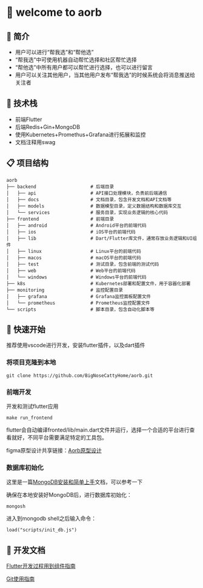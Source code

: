 # 👐 welcome to aorb

## 💖 简介

- 用户可以进行“帮我选”和“帮他选”
- “帮我选”中可使用机器自动帮忙选择和社区帮忙选择
- “帮他选”中所有用户都可以帮忙进行选择，也可以进行留言
- 用户可以关注其他用户，当其他用户发布“帮我选”的时候系统会将消息推送给关注者

## 💪 技术栈

- 前端Flutter
- 后端Redis+Gin+MongoDB
- 使用Kubernetes+Promethus+Grafana进行拓展和监控
- 文档注释用swag

## 📋 项目结构
```shell
aorb
├── backend                    # 后端目录
│   ├── api                    # API接口处理模块，负责前后端通信
│   ├── docs                   # 文档目录，包含开发文档和API文档等
│   ├── models                 # 数据模型目录，定义数据结构和数据库交互
│   └── services               # 服务目录，实现业务逻辑的核心代码
├── frontend                   # 前端目录
│   ├── android                # Android平台的前端代码
│   ├── ios                    # iOS平台的前端代码
│   ├── lib                    # Dart/Flutter库文件，通常存放业务逻辑和UI组件
│   ├── linux                  # Linux平台的前端代码
│   ├── macos                  # macOS平台的前端代码
│   ├── test                   # 测试目录，包含前端的测试代码
│   ├── web                    # Web平台的前端代码
│   └── windows                # Windows平台的前端代码
├── k8s                        # Kubernetes部署和配置文件，用于容器化部署
├── monitoring                 # 监控配置目录
│   ├── grafana                # Grafana监控面板配置文件
│   └── prometheus             # Prometheus监控配置文件
└── scripts                    # 脚本目录，包含自动化脚本等
```


## 🚀 快速开始

推荐使用vscode进行开发，安装flutter插件，以及dart插件

### 将项目克隆到本地

```shell
git clone https://github.com/BigNoseCattyHome/aorb.git
```

### 前端开发 
开发和测试flutter应用

```shell
make run_frontend
```

flutter会自动编译fronted/lib/main.dart文件并运行，选择一个合适的平台进行查看就好，不同平台需要满足特定的工具包。


figma原型设计共享链接：[Aorb原型设计](https://www.figma.com/design/roDqwgrlbQo29vpSqeCVFw/Aorb?node-id=0-1&t=SOBamnPsEXegjKDF-1)

### 数据库初始化

这里是一篇[MongoDB安装和简单上手](https://obyi4vacom.feishu.cn/file/DTTWb1DMjoGynkxmgOBc0qgInWd)文档，可以参考一下

确保在本地安装好MongoDB后，进行数据库初始化：

```shell    
mongosh
```

进入到mongodb shell之后输入命令：
```shell
load("scripts/init_db.js")
```

## 📝 开发文档

[Flutter开发过程用到组件指南](https://obyi4vacom.feishu.cn/file/E9vdbu0RBocg4yxfV0NcS1kHnwe)

[Git使用指南](http://sirius1y.top/posts/notes/dev/%E6%8C%87%E5%8D%97%E5%9B%A2%E9%98%9Fgit%E5%8D%8F%E4%BD%9C/)

